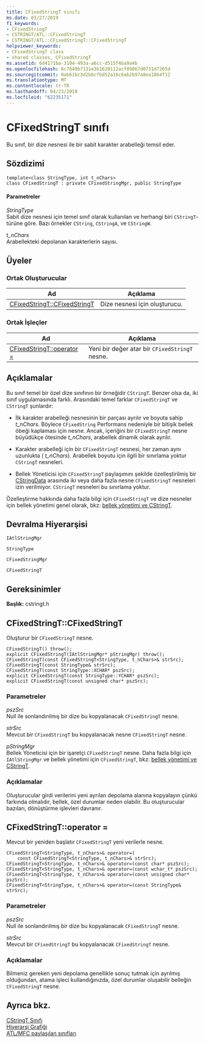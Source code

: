 ```yaml
---
title: CFixedStringT sınıfı
ms.date: 03/27/2019
f1_keywords:
- CFixedStringT
- CSTRINGT/ATL::CFixedStringT
- CSTRINGT/ATL::CFixedStringT::CFixedStringT
helpviewer_keywords:
- CFixedStringT class
- shared classes, CFixedStringT
ms.assetid: 6d4171ba-3104-493a-a6cc-d515f4ba9a4b
ms.openlocfilehash: 6c7649b7131e3b1620112acf89867d0731d7265d
ms.sourcegitcommit: 0ab61bc3d2b6cfbd52a16c6ab2b97a8ea1864f12
ms.translationtype: MT
ms.contentlocale: tr-TR
ms.lasthandoff: 04/23/2019
ms.locfileid: "62235171"
---
```

# <a name="cfixedstringt-class"></a>CFixedStringT sınıfı

Bu sınıf, bir dize nesnesi ile bir sabit karakter arabelleği temsil eder.

## <a name="syntax"></a>Sözdizimi

```
template<class StringType, int t_nChars>
class CFixedStringT : private CFixedStringMgr, public StringType
```

#### <a name="parameters"></a>Parametreler

*StringType*<br/>
Sabit dize nesnesi için temel sınıf olarak kullanılan ve herhangi biri `CStringT`-türüne göre. Bazı örnekler `CString`, `CStringA`, ve `CStringW`.

*t_nChars*<br/>
Arabellekteki depolanan karakterlerin sayısı.

## <a name="members"></a>Üyeler

### <a name="public-constructors"></a>Ortak Oluşturucular

|Ad|Açıklama|
|----------|-----------------|
|[CFixedStringT::CFixedStringT](#cfixedstringt)|Dize nesnesi için oluşturucu.|

### <a name="public-operators"></a>Ortak İşleçler

|Ad|Açıklama|
|----------|-----------------|
|[CFixedStringT::operator =](#operator_eq)|Yeni bir değer atar bir `CFixedStringT` nesne.|

## <a name="remarks"></a>Açıklamalar

Bu sınıf temel bir özel dize sınıfının bir örneğidir `CStringT`. Benzer olsa da, iki sınıf uygulamasında farklı. Arasındaki temel farklar `CFixedStringT` ve `CStringT` şunlardır:

- İlk karakter arabelleği nesnesinin bir parçası ayrılır ve boyuta sahip *t_nChars*. Böylece `CFixedString` Performans nedeniyle bir bitişik bellek öbeği kaplaması için nesne. Ancak, içeriğini bir `CFixedStringT` nesne büyüdükçe ötesinde *t_nChars*, arabellek dinamik olarak ayrılır.

- Karakter arabelleği için bir `CFixedStringT` nesnesi, her zaman aynı uzunlukta ( *t_nChars*). Arabellek boyutu için ilgili bir sınırlama yoktur `CStringT` nesneleri.

- Bellek Yöneticisi için `CFixedStringT` paylaşımını şekilde özelleştirilmiş bir [CStringData](../../atl-mfc-shared/reference/cstringdata-class.md) arasında iki veya daha fazla nesne `CFixedStringT` nesneleri izin verilmiyor. `CStringT` nesneleri bu sınırlama yoktur.

Özelleştirme hakkında daha fazla bilgi için `CFixedStringT` ve dize nesneler için bellek yönetimi genel olarak, bkz: [bellek yönetimi ve CStringT](../../atl-mfc-shared/memory-management-with-cstringt.md).

## <a name="inheritance-hierarchy"></a>Devralma Hiyerarşisi

`IAtlStringMgr`

`StringType`

`CFixedStringMgr`

`CFixedStringT`

## <a name="requirements"></a>Gereksinimler

**Başlık:** cstringt.h

##  <a name="cfixedstringt"></a>  CFixedStringT::CFixedStringT

Oluşturur bir `CFixedStringT` nesne.

```
CFixedStringT() throw();
explicit CFixedStringT(IAtlStringMgr* pStringMgr) throw();
CFixedStringT(const CFixedStringT<StringType, t_nChars>& strSrc);
CFixedStringT(const StringType& strSrc);
CFixedStringT(const StringType::XCHAR* pszSrc);
explicit CFixedStringT(const StringType::YCHAR* pszSrc);
explicit CFixedStringT(const unsigned char* pszSrc);
```

### <a name="parameters"></a>Parametreler

*pszSrc*<br/>
Null ile sonlandırılmış bir dize bu kopyalanacak `CFixedStringT` nesne.

*strSrc*<br/>
Mevcut bir `CFixedStringT` bu kopyalanacak nesne `CFixedStringT` nesne.

*pStringMgr*<br/>
Bellek Yöneticisi için bir işaretçi `CFixedStringT` nesne. Daha fazla bilgi için `IAtlStringMgr` ve bellek yönetimi için `CFixedStringT`, bkz: [bellek yönetimi ve CStringT](../../atl-mfc-shared/memory-management-with-cstringt.md).

### <a name="remarks"></a>Açıklamalar

Oluşturucular girdi verilerini yeni ayrılan depolama alanına kopyalayın çünkü farkında olmalıdır, bellek, özel durumlar neden olabilir. Bu oluşturucular bazıları, dönüştürme işlevleri davranır.

##  <a name="operator_eq"></a>  CFixedStringT::operator =

Mevcut bir yeniden başlatır `CFixedStringT` yeni verilerle nesne.

```
CFixedStringT<StringType, t_nChars>& operator=(
    const CFixedStringT<StringType, t_nChars>& strSrc);
CFixedStringT<StringType, t_nChars>& operator=(const char* pszSrc);
CFixedStringT<StringType, t_nChars>& operator=(const wchar_t* pszSrc);
CFixedStringT<StringType, t_nChars>& operator=(const unsigned char* pszSrc);
CFixedStringT<StringType, t_nChars>& operator=(const StringType& strSrc);
```

### <a name="parameters"></a>Parametreler

*pszSrc*<br/>
Null ile sonlandırılmış bir dize bu kopyalanacak `CFixedStringT` nesne.

*strSrc*<br/>
Mevcut bir `CFixedStringT` bu kopyalanacak `CFixedStringT` nesne.

### <a name="remarks"></a>Açıklamalar

Bilmeniz gereken yeni depolama genellikle sonuç tutmak için ayrılmış olduğundan, atama işleci kullandığınızda, özel durumlar oluşabilir belleğin `CFixedStringT` nesne.

## <a name="see-also"></a>Ayrıca bkz.

[CStringT Sınıfı](../../atl-mfc-shared/reference/cstringt-class.md)<br/>
[Hiyerarşi Grafiği](../../mfc/hierarchy-chart.md)<br/>
[ATL/MFC paylaşılan sınıfları](../../atl-mfc-shared/atl-mfc-shared-classes.md)
